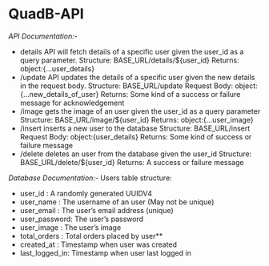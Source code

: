 # QuadB-API

*API Documentation:-*

* details API will fetch details of a specific user given the user_id as a query parameter.
Structure: BASE_URL/details/${user_id}
Returns: object:{...user_details}
* /update API updates the details of a specific user given the new details in the request body. 
Structure: BASE_URL/update
Request Body: object:{...new_details_of_user}
Returns: Some kind of a success or failure message for acknowledgement
* /image gets the image of an user given the user_id as a query parameter
Structure: BASE_URL/image/${user_id}
Returns: object:{...user_image}
* /insert inserts a new user to the database
Structure: BASE_URL/insert
Request Body: object:{user_details}
Returns: Some kind of success or failure message
* /delete deletes an user from the database given the user_id
Structure: BASE_URL/delete/${user_id}
Returns: A success or failure message

*Database Documentation:-*
Users table structure:

* user_id : A randomly generated UUIDV4
* user_name : The username of an user (May not be unique)
* user_email : The user’s email address (unique)
* user_password: The user’s password
* user_image : The user’s image
* total_orders : Total orders placed by user**
* created_at : Timestamp when user was created
* last_logged_in: Timestamp when user last logged in
